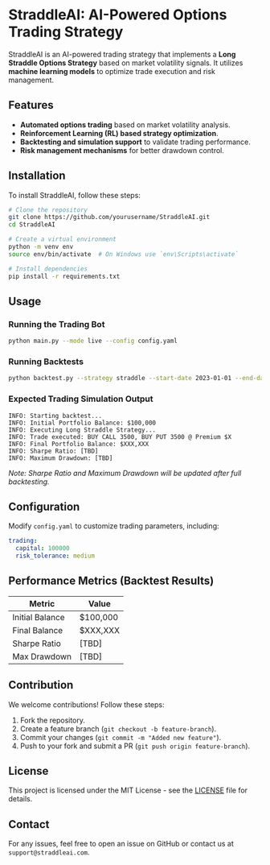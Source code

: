 # StraddleAI: AI-Powered Options Trading Strategy

StraddleAI is an AI-powered trading strategy that implements a **Long Straddle Options Strategy** based on market volatility signals. It utilizes **machine learning models** to optimize trade execution and risk management.

## Features

- **Automated options trading** based on market volatility analysis.
- **Reinforcement Learning (RL) based strategy optimization**.
- **Backtesting and simulation support** to validate trading performance.
- **Risk management mechanisms** for better drawdown control.

## Installation

To install StraddleAI, follow these steps:

```sh
# Clone the repository
git clone https://github.com/yourusername/StraddleAI.git
cd StraddleAI

# Create a virtual environment
python -m venv env
source env/bin/activate  # On Windows use `env\Scripts\activate`

# Install dependencies
pip install -r requirements.txt
```

## Usage

### Running the Trading Bot
```sh
python main.py --mode live --config config.yaml
```

### Running Backtests
```sh
python backtest.py --strategy straddle --start-date 2023-01-01 --end-date 2023-12-31
```

### Expected Trading Simulation Output
```
INFO: Starting backtest...
INFO: Initial Portfolio Balance: $100,000
INFO: Executing Long Straddle Strategy...
INFO: Trade executed: BUY CALL 3500, BUY PUT 3500 @ Premium $X
INFO: Final Portfolio Balance: $XXX,XXX
INFO: Sharpe Ratio: [TBD]
INFO: Maximum Drawdown: [TBD]
```
*Note: Sharpe Ratio and Maximum Drawdown will be updated after full backtesting.*

## Configuration

Modify `config.yaml` to customize trading parameters, including:
```yaml
trading:
  capital: 100000
  risk_tolerance: medium
```

## Performance Metrics (Backtest Results)
| Metric             | Value |
|--------------------|-------|
| Initial Balance   | $100,000 |
| Final Balance     | $XXX,XXX |
| Sharpe Ratio      | [TBD] |
| Max Drawdown      | [TBD] |

## Contribution

We welcome contributions! Follow these steps:

1. Fork the repository.
2. Create a feature branch (`git checkout -b feature-branch`).
3. Commit your changes (`git commit -m "Added new feature"`).
4. Push to your fork and submit a PR (`git push origin feature-branch`).

## License
This project is licensed under the MIT License - see the [LICENSE](LICENSE) file for details.

## Contact
For any issues, feel free to open an issue on GitHub or contact us at `support@straddleai.com`.
